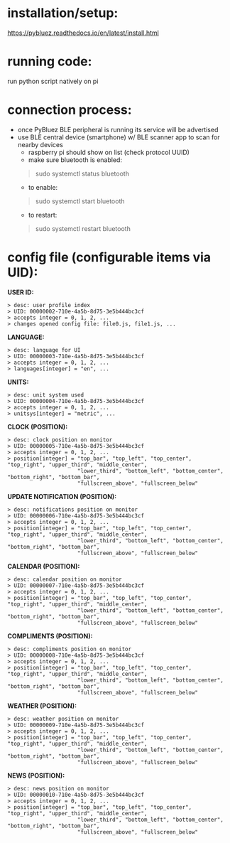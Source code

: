 # installation/setup:

https://pybluez.readthedocs.io/en/latest/install.html

# running code:

run python script natively on pi

# connection process:

 - once PyBluez BLE peripheral is running its service will be advertised
 - use BLE central device (smartphone) w/ BLE scanner app to scan for nearby devices
      - raspberry pi should show on list (check protocol UUID)
      - make sure bluetooth is enabled:
	> sudo systemctl status bluetooth
      - to enable:
	> sudo systemctl start bluetooth
      - to restart:
	> sudo systemctl restart bluetooth

# config file (configurable items via UID):

**USER ID:**

    > desc: user profile index
    > UID: 00000002-710e-4a5b-8d75-3e5b444bc3cf
    > accepts integer = 0, 1, 2, ...
    > changes opened config file: file0.js, file1.js, ...

**LANGUAGE:**

    > desc: language for UI
    > UID: 00000003-710e-4a5b-8d75-3e5b444bc3cf
    > accepts integer = 0, 1, 2, ...
    > languages[integer] = "en", ...

**UNITS:**

    > desc: unit system used
    > UID: 00000004-710e-4a5b-8d75-3e5b444bc3cf
    > accepts integer = 0, 1, 2, ...
    > unitsys[integer] = "metric", ...

**CLOCK (POSITION):**

    > desc: clock position on monitor
    > UID: 00000005-710e-4a5b-8d75-3e5b444bc3cf
    > accepts integer = 0, 1, 2, ...
    > position[integer] = "top_bar", "top_left", "top_center", "top_right", "upper_third", "middle_center", 
                          "lower_third", "bottom_left", "bottom_center", "bottom_right", "bottom_bar",
                          "fullscreen_above", "fullscreen_below"

**UPDATE NOTIFICATION (POSITION):**

    > desc: notifications position on monitor
    > UID: 00000006-710e-4a5b-8d75-3e5b444bc3cf
    > accepts integer = 0, 1, 2, ...
    > position[integer] = "top_bar", "top_left", "top_center", "top_right", "upper_third", "middle_center", 
                          "lower_third", "bottom_left", "bottom_center", "bottom_right", "bottom_bar",
                          "fullscreen_above", "fullscreen_below"

**CALENDAR (POSITION):**

    > desc: calendar position on monitor
    > UID: 00000007-710e-4a5b-8d75-3e5b444bc3cf
    > accepts integer = 0, 1, 2, ...
    > position[integer] = "top_bar", "top_left", "top_center", "top_right", "upper_third", "middle_center", 
                          "lower_third", "bottom_left", "bottom_center", "bottom_right", "bottom_bar",
                          "fullscreen_above", "fullscreen_below"

**COMPLIMENTS (POSITION):**

    > desc: compliments position on monitor
    > UID: 00000008-710e-4a5b-8d75-3e5b444bc3cf
    > accepts integer = 0, 1, 2, ...
    > position[integer] = "top_bar", "top_left", "top_center", "top_right", "upper_third", "middle_center", 
                          "lower_third", "bottom_left", "bottom_center", "bottom_right", "bottom_bar",
                          "fullscreen_above", "fullscreen_below"

**WEATHER (POSITION):**

    > desc: weather position on monitor
    > UID: 00000009-710e-4a5b-8d75-3e5b444bc3cf
    > accepts integer = 0, 1, 2, ...
    > position[integer] = "top_bar", "top_left", "top_center", "top_right", "upper_third", "middle_center", 
                          "lower_third", "bottom_left", "bottom_center", "bottom_right", "bottom_bar",
                          "fullscreen_above", "fullscreen_below"

**NEWS (POSITION):**

    > desc: news position on monitor
    > UID: 00000010-710e-4a5b-8d75-3e5b444bc3cf
    > accepts integer = 0, 1, 2, ...
    > position[integer] = "top_bar", "top_left", "top_center", "top_right", "upper_third", "middle_center", 
                          "lower_third", "bottom_left", "bottom_center", "bottom_right", "bottom_bar",
                          "fullscreen_above", "fullscreen_below"
